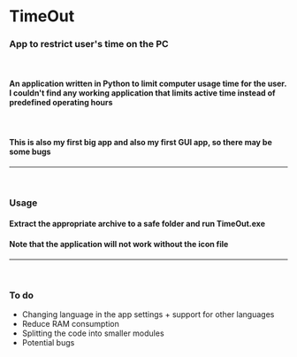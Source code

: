 # TimeOut
<h3>App to restrict user's time on the PC</h3>
<br>
<h4>An application written in Python to limit computer usage time for the user. I couldn't find any working application that limits active time instead of predefined operating hours</h4>
<br>
<h4>This is also my first big app and also my first GUI app, so there may be some bugs</h4>
<hr><br>
<h3>Usage</h3>
<h4>Extract the appropriate archive to a safe folder and run TimeOut.exe</h4>
<h4>Note that the application will not work without the icon file</h4>
<hr><br>
<h3>To do</h3>
<ul>
  <li>Changing language in the app settings + support for other languages</li>
  <li>Reduce RAM consumption</li>
  <li>Splitting the code into smaller modules</li>
  <li>Potential bugs</li>
</ul>
